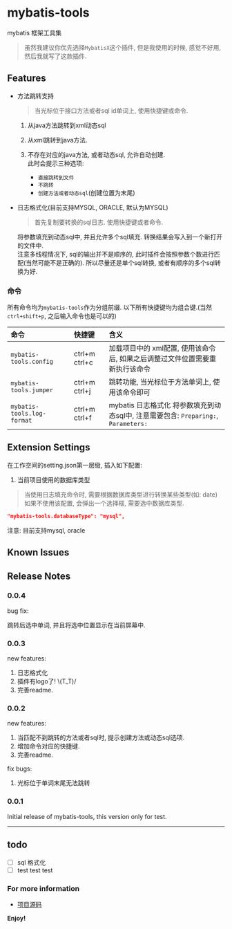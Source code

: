 # mybatis-tools

mybatis 框架工具集

> 虽然我建议你优先选择`MybatisX`这个插件, 但是我使用的时候, 感觉不好用, 然后我就写了这款插件.

## Features

- 方法跳转支持  
  > 当光标位于接口方法或者sql id单词上, 使用快捷键或命令.
  
  1. 从java方法跳转到xml动态sql  
  2. 从xml跳转到java方法.
  3. 不存在对应的java方法, 或者动态sql, 允许自动创建.  
    此时会提示三种选项:

      - `直接跳转到文件`
      - `不跳转`
      - `创建方法或者动态sql`(创建位置为末尾)

- 日志格式化(目前支持MYSQL, ORACLE, 默认为MYSQL)  
  > 首先复制要转换的sql日志. 使用快捷键或者命令.
  
  将参数填充到动态sql中, 并且允许多个sql填充. 转换结果会写入到一个新打开的文件中.  
  注意多线程情况下, sql的输出并不是顺序的, 此时插件会按照参数个数进行匹配(当然可能不是正确的). 所以尽量还是单个sql转换, 或者有顺序的多个sql转换为好.

### 命令

所有命令均为`mybatis-tools`作为分组前缀. 以下所有快捷键均为组合键.(当然`ctrl+shift+p`, 之后输入命令也是可以的)

| 命令                       | 快捷键        | 含义                                                                                |
| :------------------------- | :------------ | :---------------------------------------------------------------------------------- |
| `mybatis-tools.config`     | ctrl+m ctrl+c | 加载项目中的 xml配置, 使用该命令后, 如果之后调整过文件位置需要重新执行该命令        |
| `mybatis-tools.jumper`     | ctrl+m ctrl+j | 跳转功能, 当光标位于方法单词上, 使用该命令即可                                      |
| `mybatis-tools.log-format` | ctrl+m ctrl+f | mybatis 日志格式化 将参数填充到动态sql中, 注意需要包含: `Preparing:`, `Parameters:` |

## Extension Settings

在工作空间的setting.json第一层级, 插入如下配置:

1. 当前项目使用的数据库类型  

  > 当使用日志填充命令时, 需要根据数据库类型进行转换某些类型(如: date)
  > 如果不使用该配置, 会弹出一个选择框, 需要选中数据库类型.

  ```json
  "mybatis-tools.databaseType": "mysql",
  ```

注意: 目前支持mysql, oracle

## Known Issues

## Release Notes

### 0.0.4

bug fix:

跳转后选中单词, 并且将选中位置显示在当前屏幕中.

### 0.0.3

new features:

1. 日志格式化
2. 插件有logo了! \\(T_T)/
3. 完善readme.

### 0.0.2

new features:

1. 当匹配不到跳转的方法或者sql时, 提示创建方法或动态sql选项.
2. 增加命令对应的快捷键.
3. 完善readme.

fix bugs:

1. 光标位于单词末尾无法跳转

### 0.0.1

Initial release of mybatis-tools, this version only for test.

-----------------------------------------------------------------------------------------------------------

## todo

- [ ] sql 格式化
- [ ] test test test

### For more information

- [项目源码](https://gitee.com/NikolaZhang/mybatis-tools)

**Enjoy!**
